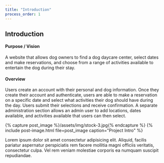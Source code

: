 ```yaml
---
title: "Introduction"
process_order: 1
---
```

## Introduction

#### Purpose / Vision

A website that allows dog owners to find a dog daycare center, select dates and make reservations, and choose from a range of activities available to entertain the dog during their stay.

#### Overview

Users create an account with their personal and dog information. Once they create their account and authenticate, users are able to make a reservation on a specific date and select what activities their dog should have during the day. Users submit their selections and receive confirmation. A separate administration section allows an admin user to add locations, dates available, and activities available that users can then select.

{% capture post_image %}/assets/img/stock-3.jpg{% endcapture %}
{% include post-image.html file=post_image caption="Project Intro" %}

Lorem ipsum dolor sit amet consectetur adipisicing elit. Aliquid, facilis pariatur aspernatur perspiciatis rem facere mollitia magni officiis veritatis, consectetur culpa. Vel rem veniam molestiae corporis ea numquam suscipit repudiandae.